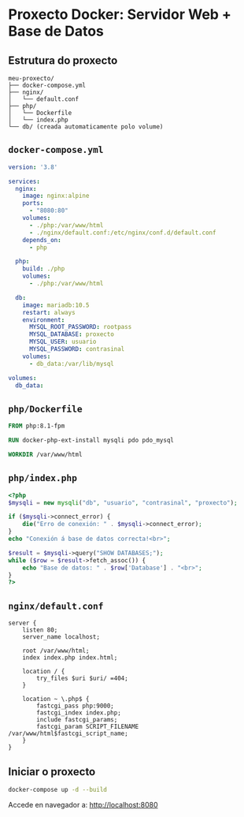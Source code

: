 # Proxecto Docker: Servidor Web + Base de Datos

## Estrutura do proxecto

```
meu-proxecto/
├── docker-compose.yml
├── nginx/
│   └── default.conf
├── php/
│   └── Dockerfile
│   └── index.php
└── db/ (creada automaticamente polo volume)
```

## `docker-compose.yml`

```yaml
version: '3.8'

services:
  nginx:
    image: nginx:alpine
    ports:
      - "8080:80"
    volumes:
      - ./php:/var/www/html
      - ./nginx/default.conf:/etc/nginx/conf.d/default.conf
    depends_on:
      - php

  php:
    build: ./php
    volumes:
      - ./php:/var/www/html

  db:
    image: mariadb:10.5
    restart: always
    environment:
      MYSQL_ROOT_PASSWORD: rootpass
      MYSQL_DATABASE: proxecto
      MYSQL_USER: usuario
      MYSQL_PASSWORD: contrasinal
    volumes:
      - db_data:/var/lib/mysql

volumes:
  db_data:
```

## `php/Dockerfile`

```Dockerfile
FROM php:8.1-fpm

RUN docker-php-ext-install mysqli pdo pdo_mysql

WORKDIR /var/www/html
```

## `php/index.php`

```php
<?php
$mysqli = new mysqli("db", "usuario", "contrasinal", "proxecto");

if ($mysqli->connect_error) {
    die("Erro de conexión: " . $mysqli->connect_error);
}
echo "Conexión á base de datos correcta!<br>";

$result = $mysqli->query("SHOW DATABASES;");
while ($row = $result->fetch_assoc()) {
    echo "Base de datos: " . $row['Database'] . "<br>";
}
?>
```

## `nginx/default.conf`

```nginx
server {
    listen 80;
    server_name localhost;

    root /var/www/html;
    index index.php index.html;

    location / {
        try_files $uri $uri/ =404;
    }

    location ~ \.php$ {
        fastcgi_pass php:9000;
        fastcgi_index index.php;
        include fastcgi_params;
        fastcgi_param SCRIPT_FILENAME /var/www/html$fastcgi_script_name;
    }
}
```

## Iniciar o proxecto

```bash
docker-compose up -d --build
```

Accede en navegador a: [http://localhost:8080](http://localhost:8080)

